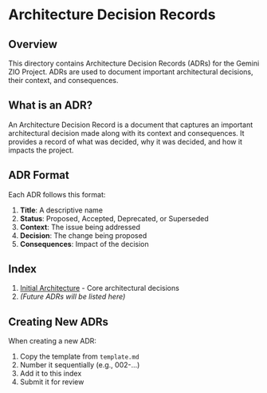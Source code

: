 # Architecture Decision Records

## Overview

This directory contains Architecture Decision Records (ADRs) for the Gemini ZIO Project. ADRs are used to document important architectural decisions, their context, and consequences.

## What is an ADR?

An Architecture Decision Record is a document that captures an important architectural decision made along with its context and consequences. It provides a record of what was decided, why it was decided, and how it impacts the project.

## ADR Format

Each ADR follows this format:
1. **Title**: A descriptive name
2. **Status**: Proposed, Accepted, Deprecated, or Superseded
3. **Context**: The issue being addressed
4. **Decision**: The change being proposed
5. **Consequences**: Impact of the decision

## Index

1. [Initial Architecture](001-initial-architecture.md) - Core architectural decisions
2. _(Future ADRs will be listed here)_

## Creating New ADRs

When creating a new ADR:
1. Copy the template from `template.md`
2. Number it sequentially (e.g., 002-...)
3. Add it to this index
4. Submit it for review 